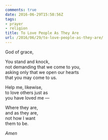 ```yaml
---
comments: true
date: 2016-06-29T15:58:56Z
tags:
- prayer
- religion
title: To Love People As They Are
url: /2016/06/29/to-love-people-as-they-are/
---
```


God of grace,

You stand and knock,  
not demanding that we come to you,  
asking only that we open our hearts  
that you may come to us.

Help me, likewise,  
to love others just as   
you have loved me — 

Where they are,  
and as they are,  
not how I want  
them to be.

*Amen*
